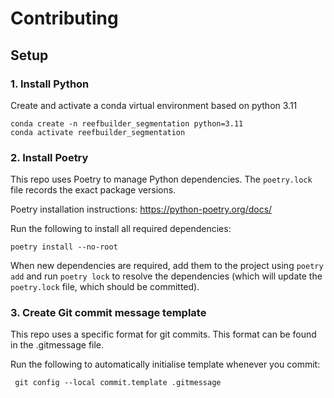 # Contributing

## Setup

### 1. Install Python

Create and activate a conda virtual environment based on python 3.11
```commandline
conda create -n reefbuilder_segmentation python=3.11
conda activate reefbuilder_segmentation
```

### 2. Install Poetry
This repo uses Poetry to manage Python dependencies. The `poetry.lock` file records the exact package versions.

Poetry installation instructions: https://python-poetry.org/docs/

Run the following to install all required dependencies:

```shell
poetry install --no-root
```

When new dependencies are required, add them to the project using `poetry add` and run `poetry lock` to resolve
the dependencies (which will update the `poetry.lock` file, which should be committed).


### 3. Create Git commit message template
This repo uses a specific format for git commits. This format can be found in the .gitmessage file.

Run the following to automatically initialise template whenever you commit:

```shell
 git config --local commit.template .gitmessage
```